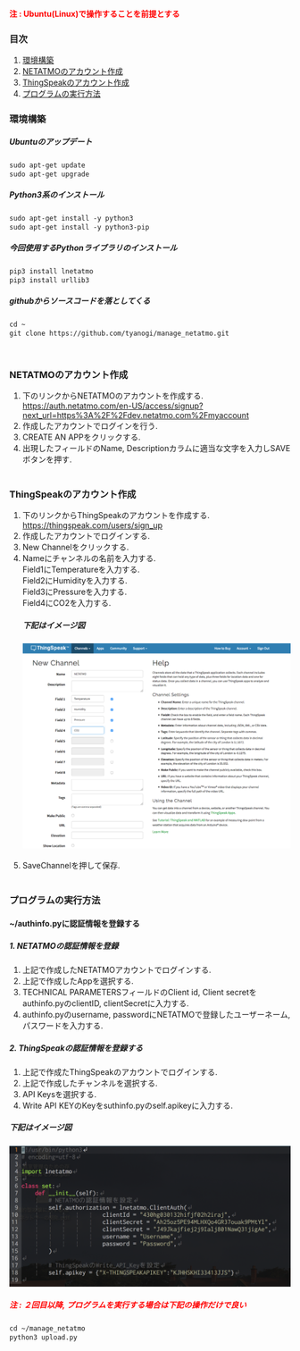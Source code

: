 #### <span style="color: red; "> 注 : Ubuntu(Linux)で操作することを前提とする </span>


### 目次
1. [環境構築](#1)
2. [NETATMOのアカウント作成](#2)
3. [ThingSpeakのアカウント作成](#3)
4. [プログラムの実行方法](#4)

### <a name='1'> 環境構築 </a>
##### Ubuntuのアップデート
```
sudo apt-get update
sudo apt-get upgrade
```
##### Python3系のインストール
```
sudo apt-get install -y python3
sudo apt-get install -y python3-pip
```

##### 今回使用するPythonライブラリのインストール
```
pip3 install lnetatmo
pip3 install urllib3
```
##### githubからソースコードを落としてくる
```
cd ~
git clone https://github.com/tyanogi/manage_netatmo.git
```
<br>

### <a name='2'> NETATMOのアカウント作成 </a>
1. 下のリンクからNETATMOのアカウントを作成する.  
https://auth.netatmo.com/en-US/access/signup?next_url=https%3A%2F%2Fdev.netatmo.com%2Fmyaccount
2. 作成したアカウントでログインを行う.
3. CREATE AN APPをクリックする.
4. 出現したフィールドのName, Descriptionカラムに適当な文字を入力しSAVEボタンを押す.
<br><br>

### <a name='3'> ThingSpeakのアカウント作成 </a>
1. 下のリンクからThingSpeakのアカウントを作成する.  
https://thingspeak.com/users/sign_up
2. 作成したアカウントでログインする.
3. New Channelをクリックする.
4. Nameにチャンネルの名前を入力する.  
   Field1にTemperatureを入力する.  
   Field2にHumidityを入力する.  
   Field3にPressureを入力する.  
   Field4にCO2を入力する.
   ##### 下記はイメージ図  
   ![pic1](./pic1.png)
   <br><br>
5. SaveChannelを押して保存.
<br><br>

### <a name='4'> プログラムの実行方法 </a>
#### ~/authinfo.pyに認証情報を登録する
##### 1. NETATMOの認証情報を登録
1. 上記で作成したNETATMOアカウントでログインする.
2. 上記で作成したAppを選択する.
3. TECHNICAL PARAMETERSフィールドのClient id, Client secretをauthinfo.pyのclientID, clientSecretに入力する.
4. authinfo.pyのusername, passwordにNETATMOで登録したユーザーネーム, パスワードを入力する.

##### 2. ThingSpeakの認証情報を登録する
1. 上記で作成たThingSpeakのアカウントでログインする.
2. 上記で作成したチャンネルを選択する.
3. API Keysを選択する.
4. Write API KEYのKeyをsuthinfo.pyのself.apikeyに入力する.

##### 下記はイメージ図
![pic2](./pic2.png)

##### <span style="color: red; "> 注 : ２回目以降, プログラムを実行する場合は下記の操作だけで良い </span>
```
cd ~/manage_netatmo
python3 upload.py
```
